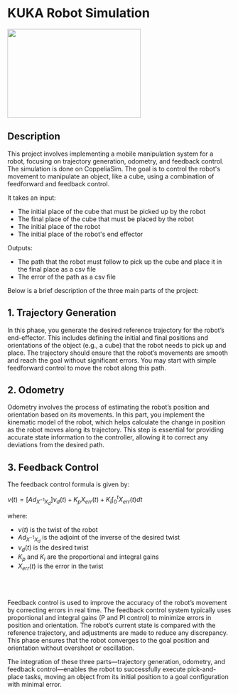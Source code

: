# KUKA Robot Simulation

<img src="https://github.com/KhachDavid/khachdavid.github.io/blob/main/personal-website/src/kuka.gif?raw=true" height="200" width="300">
</img>

## Description

This project involves implementing a mobile manipulation system for a robot, focusing on trajectory generation, odometry, and feedback control. The simulation is done on CoppeliaSim. The goal is to control the robot's movement to manipulate an object, like a cube, using a combination of feedforward and feedback control. 

It takes an input:

- The initial place of the cube that must be picked up by the robot
- The final place of the cube that must be placed by the robot
- The initial place of the robot
- The initial place of the robot's end effector

Outputs:

- The path that the robot must follow to pick up the cube and place it in the final place as a csv file
- The error of the path as a csv file

Below is a brief description of the three main parts of the project:

## 1. Trajectory Generation

In this phase, you generate the desired reference trajectory for the robot’s end-effector. This includes defining the initial and final positions and orientations of the object (e.g., a cube) that the robot needs to pick up and place. The trajectory should ensure that the robot’s movements are smooth and reach the goal without significant errors. You may start with simple feedforward control to move the robot along this path.

## 2. Odometry

Odometry involves the process of estimating the robot’s position and orientation based on its movements. In this part, you implement the kinematic model of the robot, which helps calculate the change in position as the robot moves along its trajectory. This step is essential for providing accurate state information to the controller, allowing it to correct any deviations from the desired path.

## 3. Feedback Control

The feedback control formula is given by:

$\nu(t) = [Ad_{X^{-1}X_d}]\nu_{d}(t) + K_{p}X_{err}(t) + K_{i} \int_{0}^{t}X_{err}(t)dt$

where:
- $\nu(t)$ is the twist of the robot
- $Ad_{X^{-1}X_d}$ is the adjoint of the inverse of the desired twist
- $\nu_{d}(t)$ is the desired twist
- $K_{p}$ and $K_{i}$ are the proportional and integral gains
- $X_{err}(t)$ is the error in the twist
</br>
</br>

Feedback control is used to improve the accuracy of the robot’s movement by correcting errors in real time. The feedback control system typically uses proportional and integral gains (P and PI control) to minimize errors in position and orientation. The robot’s current state is compared with the reference trajectory, and adjustments are made to reduce any discrepancy. This phase ensures that the robot converges to the goal position and orientation without overshoot or oscillation.

The integration of these three parts—trajectory generation, odometry, and feedback control—enables the robot to successfully execute pick-and-place tasks, moving an object from its initial position to a goal configuration with minimal error.
